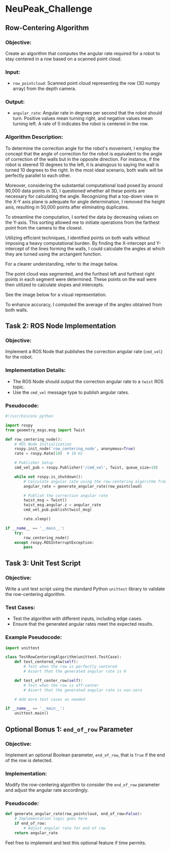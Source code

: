# NeuPeak_Challenge

## Row-Centering Algorithm

### Objective:
Create an algorithm that computes the angular rate required for a robot to stay centered in a row based on a scanned point cloud.

### Input:
- `row_pointcloud`: Scanned point cloud representing the row (3D numpy array) from the depth camera.

### Output:
- `angular_rate`: Angular rate in degrees per second that the robot should turn. Positive values mean turning right, and negative values mean turning left. A rate of 0 indicates the robot is centered in the row.

### Algorithm Description:
To determine the correction angle for the robot's movement, I employ the concept that the angle of correction for the robot is equivalent to the angle of correction of the walls but in the opposite direction. For instance, if the robot is steered 10 degrees to the left, it is analogous to saying the wall is turned 10 degrees to the right. In the most ideal scenario, both walls will be perfectly parallel to each other.

Moreover, considering the substantial computational load posed by around 90,000 data points in 3D, I questioned whether all these points are necessary for calculating the angle. Recognizing that a top-down view in the X-Y axis plane is adequate for angle determination, I removed the height axis, resulting in 50,000 points after eliminating duplicates.

To streamline the computation, I sorted the data by decreasing values on the Y-axis. This sorting allowed me to initiate operations from the farthest point from the camera to the closest.

Utilizing efficient techniques, I identified points on both walls without imposing a heavy computational burden. By finding the X-intercept and Y-intercept of the lines forming the walls, I could calculate the angles at which they are turned using the arctangent function.

For a clearer understanding, refer to the image below.

The point cloud was segmented, and the furthest left and furthest right points in each segment were determined. These points on the wall were then utilized to calculate slopes and intercepts. 

See the image below for a visual representation.

To enhance accuracy, I computed the average of the angles obtained from both walls.

## Task 2: ROS Node Implementation

### Objective:
Implement a ROS Node that publishes the correction angular rate (`cmd_vel`) for the robot.

### Implementation Details:
- The ROS Node should output the correction angular rate to a `twist` ROS topic.
- Use the `cmd_vel` message type to publish angular rates.

### Pseudocode:
```python
#!/usr/bin/env python

import rospy
from geometry_msgs.msg import Twist

def row_centering_node():
    # ROS Node Initialization
    rospy.init_node('row_centering_node', anonymous=True)
    rate = rospy.Rate(10)  # 10 Hz

    # Publisher Setup
    cmd_vel_pub = rospy.Publisher('/cmd_vel', Twist, queue_size=10)

    while not rospy.is_shutdown():
        # Calculate angular rate using the row-centering algorithm from Task 1
        angular_rate = generate_angular_rate(row_pointcloud)

        # Publish the correction angular rate
        twist_msg = Twist()
        twist_msg.angular.z = angular_rate
        cmd_vel_pub.publish(twist_msg)

        rate.sleep()

if __name__ == '__main__':
    try:
        row_centering_node()
    except rospy.ROSInterruptException:
        pass
```

## Task 3: Unit Test Script

### Objective:
Write a unit test script using the standard Python `unittest` library to validate the row-centering algorithm.

### Test Cases:
- Test the algorithm with different inputs, including edge cases.
- Ensure that the generated angular rates meet the expected results.

### Example Pseudocode:
```python
import unittest

class TestRowCenteringAlgorithm(unittest.TestCase):
    def test_centered_row(self):
        # Test when the row is perfectly centered
        # Assert that the generated angular rate is 0

    def test_off_center_row(self):
        # Test when the row is off-center
        # Assert that the generated angular rate is non-zero

    # Add more test cases as needed

if __name__ == '__main__':
    unittest.main()
```

## Optional Bonus 1: `end_of_row` Parameter

### Objective:
Implement an optional Boolean parameter, `end_of_row`, that is `True` if the end of the row is detected.

### Implementation:
Modify the row-centering algorithm to consider the `end_of_row` parameter and adjust the angular rate accordingly.

### Pseudocode:
```python
def generate_angular_rate(row_pointcloud, end_of_row=False):
    # Implementation logic goes here
    if end_of_row:
        # Adjust angular rate for end of row
    return angular_rate
```

Feel free to implement and test this optional feature if time permits.
